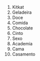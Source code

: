 1. Kitkat
2. Geladeira
3. Doce
4. Comida
5. Chocolate
6. Cinto
7. Sexo
8. Academia
9. Cama
10. Casamento